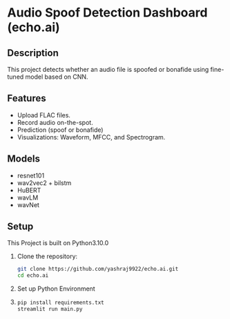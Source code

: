 # Audio Spoof Detection Dashboard (echo.ai)

## Description
This project detects whether an audio file is spoofed or bonafide using fine-tuned model based on CNN.


## Features
- Upload FLAC files.
- Record audio on-the-spot.
- Prediction (spoof or bonafide)
- Visualizations: Waveform, MFCC, and Spectrogram.

## Models
- resnet101
- wav2vec2 + bilstm
- HuBERT
- wavLM
- wavNet


## Setup
This Project is built on Python3.10.0
1. Clone the repository:
   ```bash
   git clone https://github.com/yashraj9922/echo.ai.git
   cd echo.ai
2. Set up Python Environment
3. ```bash
   pip install requirements.txt
   streamlit run main.py
